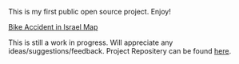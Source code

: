 This is my first public open source project. Enjoy!

[Bike Accident in Israel Map](https://est987.github.io/BikeAccidents/webmap/index.html)

This is still a work in progress. Will appreciate any ideas/suggestions/feedback.
Project Repositery can be found [here](https://github.com/est987/BikeAccidentMapper).

